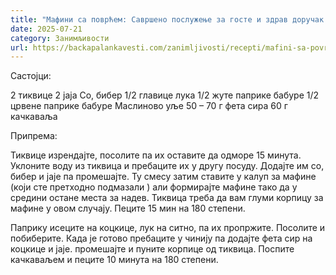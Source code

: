 ```yaml
---
title: "Мафини са поврћем: Савршено послужење за госте и здрав доручак или вечера"
date: 2025-07-21
category: Занимљивости
url: https://backapalankavesti.com/zanimljivosti/recepti/mafini-sa-povrcem-savrseno-posluzenje-za-goste-i-zdrav-dorucak-ili-vecera2/
---
```


Састојци:

2 тиквице
2 јаја
Со, бибер
1/2 главице лука
1/2 жуте паприке бабуре
1/2 црвене паприке бабуре
Маслиново уље
50 – 70 г фета сира
60 г качкаваља

Припрема:

Тиквице изрендајте, посолите па их оставите да одморе 15 минута. Уклоните воду из тиквица и пребаците их у другу посуду. Додајте им со, бибер и јаје па промешајте. Ту смесу затим ставите у калуп за мафине (који сте претходно подмазали ) али формирајте мафине тако да у средини остане места за надев. Тиквица треба да вам глуми корпицу за мафине у овом случају. Пеците 15 мин на 180 степени.

Паприку исеците на коцкице, лук на ситно, па их пропржите. Посолите и побиберите. Када је готово пребаците у чинију па додајте фета сир на коцкице и јаје. промешајте и пуните корпице од тиквица. Поспите качкаваљем и пеците 10 минута на 180 степени.

